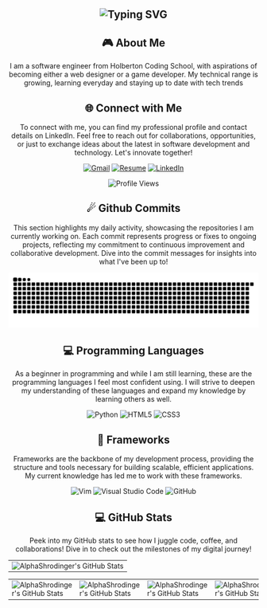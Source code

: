 <div align="center">
<h2><img src="https://readme-typing-svg.herokuapp.com?font=Jetbrains+mono&size=40&duration=3000&color=33FF33&center=true&vCenter=true&width=435&lines=Hey,+I'm+José!;Welcome...;to+my+Github!;" alt="Typing SVG"/></h2>
</div>
<div align="center">
    <h2> 🎮 About Me</h2>
    <p>I am a software engineer from Holberton Coding School, with aspirations of becoming either a web designer or a game developer. My technical range is growing, learning everyday and staying up to date with tech trends</p>
</div>

<div align="center">
<h2 align="center" class="section-heading">🌐 Connect with Me</h2>
<p> To connect with me, you can find my professional profile and contact details on LinkedIn. Feel free to reach out for collaborations, opportunities, or just to exchange ideas about the latest in software development and technology. Let's innovate together! </p>

[![Gmail](https://img.shields.io/badge/Gmail-D14836?style=for-the-badge&logo=gmail&logoColor=white)](mailto:jose.angel.oquendo22@gmail.com)
[![Resume](https://img.shields.io/badge/RESUME-important?style=for-the-badge)](./José_Oquendo.pdf)
[![LinkedIn](https://img.shields.io/badge/linkedin-%230077B5.svg?style=for-the-badge&logo=linkedin&logoColor=white)](https://www.linkedin.com/in/jose-oquendo-b488a5328)

![Profile Views](https://komarev.com/ghpvc/?username=AlphaShrodinger&style=for-the-badge)

</div>

<div align="center">
  <h2>☄ Github Commits</h2>
    <p>This section highlights my daily activity, showcasing the repositories I am currently working on. Each commit represents progress or fixes to ongoing projects, reflecting my commitment to continuous improvement and collaborative development. Dive into the commit messages for insights into what I've been up to!</p>

![snake gif](https://github.com/AlphaShrodinger/AlphaShrodinger/blob/output/github-snake-dark.svg)
</div>

<div align="center">
<h2 align="center" class="section-heading">💻 Programming Languages</h2>
<p> As a beginner in programming and while I am still learning, these are the programming languages I feel most confident using. I will strive to deepen my understanding of these languages and expand my knowledge by learning others as well.</p>

![Python](https://img.shields.io/badge/python-3670A0?style=for-the-badge&logo=python&logoColor=ffdd54)
![HTML5](https://img.shields.io/badge/html5-%23E34F26.svg?style=for-the-badge&logo=html5&logoColor=white)
![CSS3](https://img.shields.io/badge/css3-%231572B6.svg?style=for-the-badge&logo=css3&logoColor=white)
</div>

<div align="center">
<h2 align="center" class="section-heading">🔧 Frameworks</h2>
<p>Frameworks are the backbone of my development process, providing the structure and tools necessary for building scalable, efficient applications. My current knowledge has led me to work with these frameworks.</p>

![Vim](https://img.shields.io/badge/VIM-%2311AB00.svg?style=for-the-badge&logo=vim&logoColor=white)
![Visual Studio Code](https://img.shields.io/badge/Visual%20Studio%20Code-0078d7.svg?style=for-the-badge&logo=visual-studio-code&logoColor=white)
![GitHub](https://img.shields.io/badge/github-%23121011.svg?style=for-the-badge&logo=github&logoColor=white)
</div>

<div align="center">
<h2 align="center" class="section-heading"> 💻 GitHub Stats</h2>
<p>Peek into my GitHub stats to see how I juggle code, coffee, and collaborations! Dive in to check out the milestones of my digital journey!</p>

<table align="center" width="100%" height="100%">
    <tr>
       <td><img style="border: none;" src="https://github-profile-summary-cards.vercel.app/api/cards/profile-details?username=AlphaShrodinger&theme=github_dark" alt="AlphaShrodinger's GitHub Stats"/></td>
    </tr>
</table>

<table align="center" width="100%" height="100%">
    <tr>
        <td><img style="border: none;" src="https://github-profile-summary-cards.vercel.app/api/cards/stats?username=AlphaShrodinger&theme=github_dark" alt="AlphaShrodinger's GitHub Stats"/></td>
        <td><img style="border: none;" src="https://github-profile-summary-cards.vercel.app/api/cards/productive-time?username=AlphaShrodinger&theme=github_dark&utcOffset=10" alt="AlphaShrodinger's GitHub Stats"/></td>
        <td><img style="border: none;" src="https://github-profile-summary-cards.vercel.app/api/cards/repos-per-language?username=AlphaShrodinger&theme=github_dark" alt="AlphaShrodinger's GitHub Stats"/></td>
        <td><img style="border: none;" src="https://github-profile-summary-cards.vercel.app/api/cards/most-commit-language?username=AlphaShrodinger&theme=github_dark" alt="AlphaShrodinger's GitHub Stats"/></td>
    </tr>
</table>
</div>

